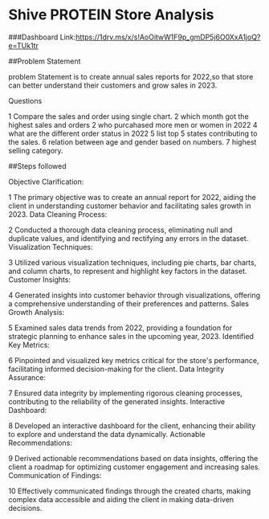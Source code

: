# Shive PROTEIN Store Analysis

###Dashboard Link:https://1drv.ms/x/s!AoOitwW1F9p_gmDP5j6O0XxA1joQ?e=TUk1tr

##Problem Statement

problem Statement is to create annual sales reports for 2022,so that store can better understand their customers and grow sales in 2023.

Questions

1 Compare the sales and order using single chart.
2 which month got the highest sales and orders
2 who purcahased more men or women in 2022
4 what are the different order status in 2022
5 list top 5 states contributing to the sales.
6 relation between age and gender based on numbers.
7 highest selling category.

##Steps followed

Objective Clarification:

1 The primary objective was to create an annual report for 2022, aiding the client in understanding customer behavior and facilitating sales growth in 2023.
Data Cleaning Process:

2 Conducted a thorough data cleaning process, eliminating null and duplicate values, and identifying and rectifying any errors in the dataset.
Visualization Techniques:

3 Utilized various visualization techniques, including pie charts, bar charts, and column charts, to represent and highlight key factors in the dataset.
Customer Insights:

4 Generated insights into customer behavior through visualizations, offering a comprehensive understanding of their preferences and patterns.
Sales Growth Analysis:

5 Examined sales data trends from 2022, providing a foundation for strategic planning to enhance sales in the upcoming year, 2023.
Identified Key Metrics:

6 Pinpointed and visualized key metrics critical for the store's performance, facilitating informed decision-making for the client.
Data Integrity Assurance:

7 Ensured data integrity by implementing rigorous cleaning processes, contributing to the reliability of the generated insights.
Interactive Dashboard:

8 Developed an interactive dashboard for the client, enhancing their ability to explore and understand the data dynamically.
Actionable Recommendations:

9 Derived actionable recommendations based on data insights, offering the client a roadmap for optimizing customer engagement and increasing sales.
Communication of Findings:

10 Effectively communicated findings through the created charts, making complex data accessible and aiding the client in making data-driven decisions.
